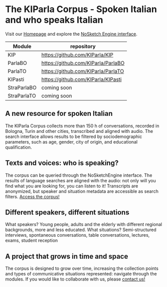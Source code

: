 # The KIParla Corpus - Spoken Italian and who speaks Italian

Visit our [Homepage](https://www.kiparla.it) and explore the [NoSketch Engine interface](https://kiparla.it/search/).

| Module | repository |
| ----   | ----      |
| KIP | https://github.com/KIParla/KIP |
| ParlaBO | https://github.com/KIParla/ParlaBO |
| ParlaTO | https://github.com/KIParla/ParlaTO |
| KIPasti | https://github.com/KIParla/KIPasti |
| StraParlaBO | coming soon |
| StraParlaTO | coming soon |

## A new resource for spoken Italian

The KIParla Corpus collects more than 150 h of conversations, recorded in Bologna, Turin and other cities, transcribed and aligned with audio. The search interface allows results to be filtered by sociodemographic parameters, such as age, gender, city of origin, and educational qualification.

## Texts and voices: who is speaking?

The corpus can be queried through the NoSketchEngine interface. The results of language searches are aligned with the audio: not only will you find what you are looking for, you can listen to it! Transcripts are anonymized, but speaker and situation metadata are accessible as search filters. [Access the corpus!](https://kiparla.it/en/search/)

## Different speakers, different situations

What speakers? Young people, adults and the elderly with different regional backgrounds, more and less educated. What situations? Semi-structured interviews, spontaneous conversations, table conversations, lectures, exams, student reception

## A project that grows in time and space

The corpus is designed to grow over time, increasing the collection points and types of communicative situations represented: navigate through the modules. If you would like to collaborate with us, please [contact us!](mailto:corpus@kiparla.it)

